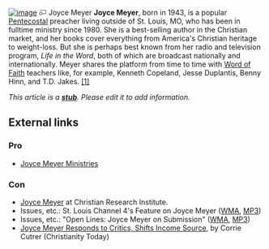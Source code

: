 [![image](images/thumb/7/7a/Joycemeyer.jpg/160px-Joycemeyer.jpg)](http://www.theopedia.com/File:Joycemeyer.jpg)
[![image](data:image/png;base64,iVBORw0KGgoAAAANSUhEUgAAAA8AAAALCAAAAACFLIiAAAAAAnRSTlMA/1uRIrUAAABPSURBVAjXY/j///+5vXDwjAHIr26ZAgXZe8H8a/+hoIcw/9nevdVL9+79DuPvzQYZFPUezu8BMZLXgkExnD8HAu6hqv//n+HZVjD4DuUDAKlChD3fj6aPAAAAAElFTkSuQmCC)](http://www.theopedia.com/File:Joycemeyer.jpg "Enlarge")
Joyce Meyer
**Joyce Meyer**, born in 1943, is a popular
[Pentecostal](Pentecostal "Pentecostal") preacher living outside of
St. Louis, MO, who has been in fulltime ministry since 1980. She is
a best-selling author in the Christian market, and her books cover
everything from America's Christian heritage to weight-loss. But
she is perhaps best known from her radio and television program,
*Life in the Word*, both of which are broadcast nationally and
internationally. Meyer shares the platform from time to time with
[Word of Faith](Word_of_Faith "Word of Faith") teachers like, for
example, Kenneth Copeland, Jesse Duplantis, Benny Hinn, and T.D.
Jakes.
[[1]](http://www.equip.org/articles/the-teachings-of-joyce-meyer)

*This article is a **[stub](http://www.theopedia.com/Category:Theopedia_stubs "Category:Theopedia stubs")**. Please edit it to add information.*
## External links

### Pro

-   [Joyce Meyer Ministries](http://www.joycemeyer.org/)

### Con

-   [Joyce Meyer](http://www.equip.org/articles/the-teachings-of-joyce-meyer)
    at Christian Research Institute.
-   Issues, etc.: St. Louis Channel 4's Feature on Joyce Meyer
    ([WMA](http://worldwide.kfuo.org/kfuo/issues_etc4/Nov_17b.wma),
    [MP3](http://www.kfuo.org/mp3/Issues4/Nov_17b.mp3))
-   Issues, etc.: "Open Lines: Joyce Meyer on Submission"
    ([WMA](http://worldwide.kfuo.org/kfuo/issues_etc4/Nov_11c.wma),
    [MP3](http://www.kfuo.org/mp3/Issues4/Nov_11c.mp3))
-   [Joyce Meyer Responds to Critics, Shifts Income Source](http://www.christianitytoday.com/ct/2004/103/13.0.html),
    by Corrie Cutrer (Christianity Today)



